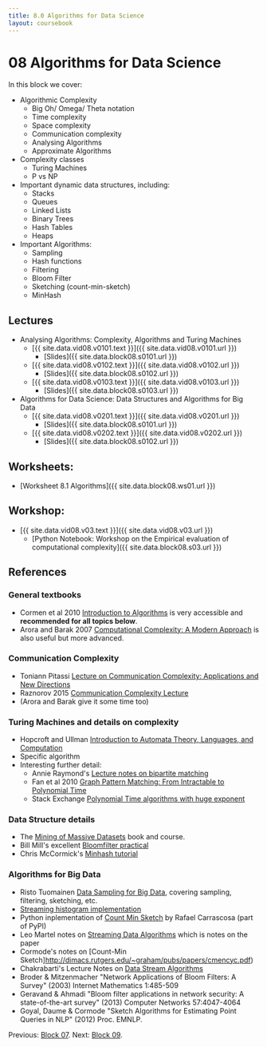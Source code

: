 ```yaml
---
title: 8.0 Algorithms for Data Science
layout: coursebook
---
```

# 08 Algorithms for Data Science

In this block we cover:

* Algorithmic Complexity
  - Big Oh/ Omega/ Theta notation
  - Time complexity
  - Space complexity
  - Communication complexity
  - Analysing Algorithms
  - Approximate Algorithms
* Complexity classes
  * Turing Machines
  * P vs NP
* Important dynamic data structures, including:
  - Stacks
  - Queues
  - Linked Lists
  - Binary Trees
  - Hash Tables
  - Heaps
* Important Algorithms:
  * Sampling
  * Hash functions
  * Filtering
  * Bloom Filter
  * Sketching (count-min-sketch)
  * MinHash

## Lectures

* Analysing Algorithms: Complexity, Algorithms and Turing Machines
  * [{{ site.data.vid08.v0101.text }}]({{ site.data.vid08.v0101.url }})
    * [Slides]({{ site.data.block08.s0101.url }})
  * [{{ site.data.vid08.v0102.text }}]({{ site.data.vid08.v0102.url }})
    * [Slides]({{ site.data.block08.s0102.url }})
  * [{{ site.data.vid08.v0103.text }}]({{ site.data.vid08.v0103.url }})
    * [Slides]({{ site.data.block08.s0103.url }})
* Algorithms for Data Science: Data Structures and Algorithms for Big Data
  * [{{ site.data.vid08.v0201.text }}]({{ site.data.vid08.v0201.url }})
    * [Slides]({{ site.data.block08.s0101.url }})
  * [{{ site.data.vid08.v0202.text }}]({{ site.data.vid08.v0202.url }})
    * [Slides]({{ site.data.block08.s0102.url }})

## Worksheets:

* [Worksheet 8.1 Algorithms]({{ site.data.block08.ws01.url }}) 

## Workshop:

* [{{ site.data.vid08.v03.text }}]({{ site.data.vid08.v03.url }})
  * [Python Notebook: Workshop on the Empirical evaluation of computational complexity]({{ site.data.block08.s03.url }})

## References

### General textbooks

* Cormen et al 2010 [Introduction to Algorithms](https://github.com/mejibyte/competitive_programming/blob/master/lib/Books/Introduction.to.Algorithms.3rd.Edition.Sep.2010.pdf) is very accessible and **recommended for all topics below**.
* Arora and Barak 2007 [Computational Complexity: A Modern Approach](https://theory.cs.princeton.edu/complexity/book.pdf) is also useful but more advanced.

### Communication Complexity

* Toniann Pitassi [Lecture on Communication Complexity: Applications and New Directions](https://www.cs.toronto.edu/~toni/Courses/CommComplexity2014/Lectures/lecture1.pdf)
* Raznorov 2015 [Communication Complexity Lecture](https://people.csail.mit.edu/rrw/cs154-2015/comm-c-lecture.pdf)
* (Arora and Barak give it some time too)

### Turing Machines and details on complexity

* Hopcroft and Ullman [Introduction to Automata Theory, Languages, and Computation](https://books.google.co.uk/books/about/Introduction_to_Automata_Theory_Language.html?id=G_BQAAAAMAAJ&redir_esc=y)
* Specific algorithm
* Interesting further detail:
  * Annie Raymond's [Lecture notes on bipartite matching](https://sites.math.washington.edu/~raymonda/assignment.pdf)
  * Fan et al 2010 [Graph Pattern Matching: From Intractable to Polynomial Time](https://www.comp.nus.edu.sg/~vldb2010/proceedings/files/papers/R23.pdf)
  * Stack Exchange [Polynomial Time algorithms with huge exponent](https://cstheory.stackexchange.com/questions/6660/polynomial-time-algorithms-with-huge-exponent-constant)

### Data Structure details

* The [Mining of Massive Datasets](http://mccormickml.com/2015/06/12/minhash-tutorial-with-python-code/) book and course.
* Bill Mill's excellent [Bloomfilter practical](https://llimllib.github.io/bloomfilter-tutorial/)
* Chris McCormick's [Minhash tutorial](http://mccormickml.com/2015/06/12/minhash-tutorial-with-python-code/)

### Algorithms for Big Data

* Risto Tuomainen [Data Sampling for Big Data](https://www.cs.helsinki.fi/u/jilu/paper/tuomainen.pdf), covering sampling, filtering, sketching, etc.
* [Streaming histogram implementation](https://github.com/VividCortex/gohistogram)
* Python inplementation of [Count Min Sketch](https://github.com/rafacarrascosa/countminsketch) by Rafael Carrascosa (part of PyPI)
* Leo Martel notes on [Streaming Data Algorithms](https://cs.stanford.edu/~rishig/courses/ref/l12b.pdf) which is notes on the paper
* Cormode's notes on [Count-Min Sketch]http://dimacs.rutgers.edu/~graham/pubs/papers/cmencyc.pdf)
* Chakrabarti's Lecture Notes on [Data Stream Algorithms](https://www.cs.dartmouth.edu/~ac/Teach/CS49-Fall11/Notes/lecnotes.pdf)
* Broder & Mitzenmacher "Network Applications of Bloom Filters: A Survey" (2003) Internet Mathematics 1:485-509
* Geravand & Ahmadi "Bloom filter applications in network security: A state-of-the-art survey" (2013) Computer Networks 57:4047-4064
* Goyal, Daume & Cormode "Sketch Algorithms for Estimating Point Queries in NLP" (2012) Proc. EMNLP.

Previous: [Block 07](07.md).
Next: [Block 09](09.md).

